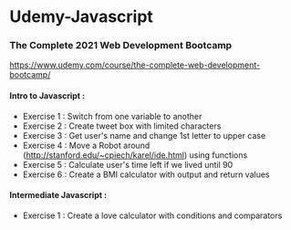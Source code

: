 # Udemy-Javascript
### The Complete 2021 Web Development Bootcamp
https://www.udemy.com/course/the-complete-web-development-bootcamp/

#### Intro to Javascript : 
* Exercise 1 : Switch from one variable to another
* Exercise 2 : Create tweet box with limited characters
* Exercise 3 : Get user's name and change 1st letter to upper case 
* Exercise 4 : Move a Robot around (http://stanford.edu/~cpiech/karel/ide.html) using functions
* Exercise 5 : Calculate user's time left if we lived until 90
* Exercise 6 : Create a BMI calculator with output and return values
 
#### Intermediate Javascript :
* Exercise 1 : Create a love calculator with conditions and comparators
